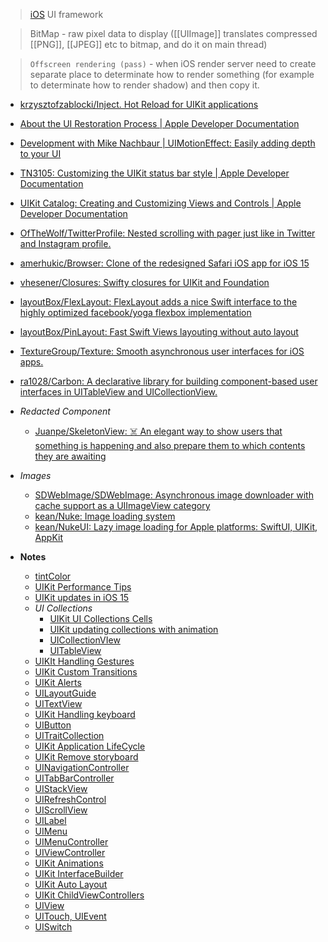 > [iOS](iOS.md) UI framework

> BitMap - raw pixel data to display ([[UIImage]] translates compressed [[PNG]], [[JPEG]] etc to bitmap, and do it on main thread)

> `Offscreen rendering (pass)` - when iOS render server need to create separate place to determinate how to render something (for example to determinate how to render shadow) and then copy it.

- [krzysztofzablocki/Inject. Hot Reload for UIKit applications](https://github.com/krzysztofzablocki/Inject)
- [About the UI Restoration Process | Apple Developer Documentation](https://developer.apple.com/documentation/uikit/view_controllers/preserving_your_app_s_ui_across_launches/about_the_ui_restoration_process)
- [Development with Mike Nachbaur | UIMotionEffect: Easily adding depth to your UI](https://people.freebsd.org/~lstewart/articles/cpumemory.pdf)
- [TN3105: Customizing the UIKit status bar style | Apple Developer Documentation](https://developer.apple.com/documentation/technotes/tn3105-customizing-uistatusbar-syle)
- [UIKit Catalog: Creating and Customizing Views and Controls | Apple Developer Documentation](https://developer.apple.com/documentation/uikit/views_and_controls/uikit_catalog_creating_and_customizing_views_and_controls)
- [OfTheWolf/TwitterProfile: Nested scrolling with pager just like in Twitter and Instagram profile.](https://github.com/OfTheWolf/TwitterProfile)
- [amerhukic/Browser: Clone of the redesigned Safari iOS app for iOS 15](https://github.com/amerhukic/Browser)

- [vhesener/Closures: Swifty closures for UIKit and Foundation](https://github.com/vhesener/Closures)
- [layoutBox/FlexLayout: FlexLayout adds a nice Swift interface to the highly optimized facebook/yoga flexbox implementation](https://github.com/layoutBox/FlexLayout)
- [layoutBox/PinLayout: Fast Swift Views layouting without auto layout](https://github.com/layoutBox/PinLayout)
- [TextureGroup/Texture: Smooth asynchronous user interfaces for iOS apps.](https://github.com/TextureGroup/Texture)
- [ra1028/Carbon: A declarative library for building component-based user interfaces in UITableView and UICollectionView.](https://github.com/ra1028/Carbon)
- *Redacted Component*
	- [Juanpe/SkeletonView: ☠️ An elegant way to show users that something is happening and also prepare them to which contents they are awaiting](https://github.com/Juanpe/SkeletonView)
- *Images*
	- [SDWebImage/SDWebImage: Asynchronous image downloader with cache support as a UIImageView category](https://github.com/SDWebImage/SDWebImage)
	- [kean/Nuke: Image loading system](https://github.com/kean/Nuke)
	- [kean/NukeUI: Lazy image loading for Apple platforms: SwiftUI, UIKit, AppKit](https://github.com/kean/NukeUI)
- **Notes**
	- [tintColor](tintColor.md)
	- [UIKit Performance Tips](UIKit%20Performance%20Tips.md)
	- [UIKit updates in iOS 15](UIKit%20updates%20in%20iOS%2015.md)
	- *UI Collections*
		- [UIKit UI Collections Cells](UIKit%20UI%20Collections%20Cells.md)
		- [UIKit updating collections with animation](UIKit%20updating%20collections%20with%20animation.md)
		- [UICollectionVIew](UICollectionVIew.md)
		- [UITableView](UITableView.md)
	- [UIKIt Handling Gestures](UIKIt%20Handling%20Gestures.md)
	- [UIKit Custom Transitions](UIKit%20Custom%20Transitions.md)
	- [UIKit Alerts](UIKit%20Alerts.md)
	- [UILayoutGuide](UILayoutGuide.md)
	- [UITextView](UITextView.md)
	- [UIKit Handling keyboard](UIKit%20Handling%20keyboard.md)
	- [UIButton](UIButton.md)
	- [UITraitCollection](UITraitCollection.md)
	- [UIKit Application LifeCycle](UIKit%20Application%20LifeCycle.md)
	- [UIKit Remove storyboard](UIKit%20Remove%20storyboard.md)
	- [UINavigationController](UINavigationController.md)
	- [UITabBarController](UITabBarController.md)
	- [UIStackView](UIStackView.md)
	- [UIRefreshControl](UIRefreshControl.md)
	- [UIScrollView](UIScrollView.md)
	- [UILabel](UILabel.md)
	- [UIMenu](UIMenu.md)
	- [UIMenuController](UIMenuController.md)
	- [UIViewController](UIViewController.md)
	- [UIKit Animations](UIKit%20Animations.md)
	- [UIKit InterfaceBuilder](UIKit%20InterfaceBuilder.md)
	- [UIKit Auto Layout](UIKit%20Auto%20Layout.md)
	- [UIKit ChildViewControllers](UIKit%20ChildViewControllers.md)
	- [UIView](UIView.md)
	- [UITouch, UIEvent](UITouch,%20UIEvent.md)
	- [UISwitch](UISwitch.md)